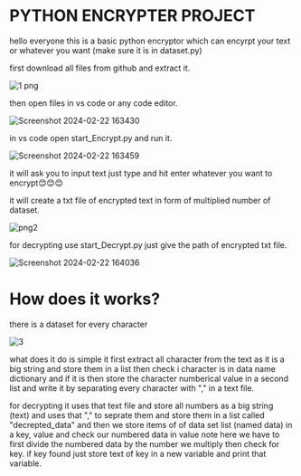 #   PYTHON ENCRYPTER PROJECT

hello everyone this is a basic python encryptor which can encyrpt your text or whatever you want (make sure it is in dataset.py)

first download all files from github and extract it.

![1 png](https://github.com/LastBreathGamerLBG/PYTHON_ENCRYPTER_PROJECT/assets/160850941/00169ddc-23a0-47b7-8b5d-bc432386987a)

then open files in vs code or any code editor.

![Screenshot 2024-02-22 163430](https://github.com/LastBreathGamerLBG/PYTHON_ENCRYPTER_PROJECT/assets/160850941/51dfd3c5-b3b4-41bc-b451-1fe0374e6fcc)

in vs code open start_Encrypt.py and run it.

![Screenshot 2024-02-22 163459](https://github.com/LastBreathGamerLBG/PYTHON_ENCRYPTER_PROJECT/assets/160850941/963646c1-ba48-48c4-ba7d-bb1b63025b8d)

it will ask you to input text just type and hit enter whatever you want to encrypt😊😊😊

it will create a txt file of encrypted text in form of multiplied number of dataset.

![png2](https://github.com/LastBreathGamerLBG/PYTHON_ENCRYPTER_PROJECT/assets/160850941/0fd518df-fffe-4a24-82ac-cb6cab7a77c1)

for decrypting use start_Decrypt.py just give the path of encrypted txt file.

![Screenshot 2024-02-22 164036](https://github.com/LastBreathGamerLBG/PYTHON_ENCRYPTER_PROJECT/assets/160850941/a4b3ceed-e6e4-4956-8a15-790bb983b818)


# How does it works?

there is a dataset for every character

![3](https://github.com/LastBreathGamerLBG/PYTHON_ENCRYPTER_PROJECT/assets/160850941/4d1585ec-0923-4fb4-8306-356bb59bdc83)


what does it do is simple it first extract all character from the text as it is a big string and store them in a list
then check i character is in data name dictionary and if it is then store the character numberical value in a second list 
and write it by separating every character with "," in a text file.

for decrypting it uses that text file and store all numbers as a big string (text) and uses that "," to seprate them and store
them in a list called "decrepted_data" and then we  store items of of data set list (named data) in a key, value and check our numbered data in value 
note here we have to first divide the numbered data by the number we multiply then check for key. if key found just store text of key in a new variable
and print that variable.
